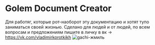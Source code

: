 # Golem Document Creator
Для работяг, которые рот-наоборот эту документацию и хотят тупо заниматься своей жизнью.
Сделано для людей и от людей, по всем вопросам и предложениям пишите в личку в вк → https://vk.com/vladimirkorotkikh
![gachi-жмиль](https://github.com/GOLEMWORKS/GolemDocumentCreator/assets/97763002/c49a9ca1-8999-438f-88cb-4aa8659bd2b0)
